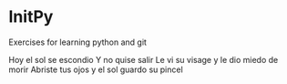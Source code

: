 # InitPy
Exercises for learning python and git 

Hoy el sol se escondio
  Y no quise salir
Le vi su visage
  y le dio miedo de morir
Abriste tus ojos y el sol guardo su pincel
